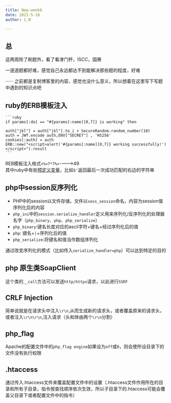 ```yaml
---
title: Nep-week6
date: 2021-5-16
author: 1_N

---
```


## 总
这两周除了刷题外，看了看津门杯，ISCC，国赛    

一道道题都好难，感觉自己永远都达不到能解决那些题的程度，好难

······
之前都是复制博客里的内容，感觉也没什么意义，所以想着在这里写下写题中遇到的知识点吧

## ruby的ERB模板注入

    ```ruby
    if params[:do] == "#{params[:name][0,7]} is working" then

    auth["jkl"] = auth["jkl"].to_i + SecureRandom.random_number(10)
    auth = JWT.encode auth,ENV["SECRET"] , 'HS256'
    cookies[:auth] = auth
    ERB::new("<script>alert('#{params[:name][0,7]} working successfully!')</script>").result
    ```

REB模板注入格式`<%=7*7%>`---->49    
其中ruby中有些[预定义变量](https://docs.ruby-lang.org/en/2.4.0/globals_rdoc.html)，比如`$'`返回最后一次成功匹配的右边的字符串      

## php中session反序列化
* PHP中的session以文件存储，文件以`sess_session`命名，内容为session值序列化后的内容     
* `php_ini`中的`session.serialize_handler`定义用来序列化/反序列化的处理器名字（`php_binary`、`php`、`php_serialize`）    
* `php_binary`:键名长度对应的ascii字符+键名+经过序列化后的值    
* `php`: 键名+`|`+序列化后的值   
* `php_serialize`:将键名和值当作数组序列化      

通过改变序列化的模式（比如传入`serialize_handler=php`）可以达到特定的目的

## php 原生类SoapClient    
这个类的`__call`方法可以发送`http/https`请求，以此进行`SSRF`   

## CRLF Injection

简单说就是在请求头中注入`\r\n`,从而生成新的请求头，或者覆盖原来的请求头，或者注入`\r\n\r\n`,注入请求（头和体由两个`\r\n`分割） 

## php_flag    

Apache的配置文件中的`php_flag engine`如果设为`off`或`0`，则会使所设目录下的文件没有执行权限    

## .htaccess 

通过传入.htaccess文件来覆盖配置文件中的设置（.htaccess文件作用所在的目录和所有子目录，指令按查找顺序依次生效，所以子目录下的.htaccess可能会覆盖父目录下或者配置文件中的指令）